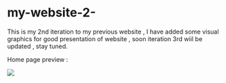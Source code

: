 # my-website-2-
This is my 2nd iteration to my previous website , I have added some visual graphics for good presentation of website , soon iteration 3rd wiil be updated , stay tuned.



Home page preview :




![](https://github.com/jyotiradityaGarg/my-website-2-/blob/main/Screenshot%20(13).png)

